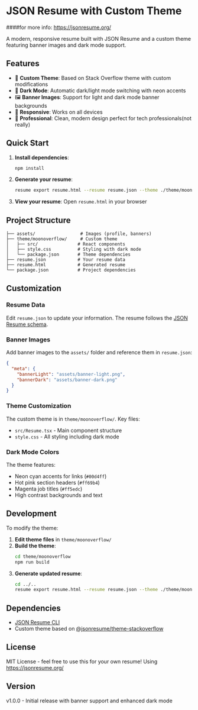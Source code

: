 # JSON Resume with Custom Theme

####for more info: https://jsonresume.org/

A modern, responsive resume built with JSON Resume and a custom theme featuring banner images and dark mode support.

## Features

- 🎨 **Custom Theme**: Based on Stack Overflow theme with custom modifications
- 🌙 **Dark Mode**: Automatic dark/light mode switching with neon accents
- 🖼️ **Banner Images**: Support for light and dark mode banner backgrounds
- 📱 **Responsive**: Works on all devices
- 🎯 **Professional**: Clean, modern design perfect for tech professionals(not really)

## Quick Start

1. **Install dependencies**:
   ```bash
   npm install
   ```

2. **Generate your resume**:
   ```bash
   resume export resume.html --resume resume.json --theme ./theme/moonoverflow
   ```

3. **View your resume**:
   Open `resume.html` in your browser

## Project Structure

```
├── assets/                 # Images (profile, banners)
├── theme/moonoverflow/     # Custom theme
│   ├── src/               # React components
│   ├── style.css          # Styling with dark mode
│   └── package.json       # Theme dependencies
├── resume.json            # Your resume data
├── resume.html            # Generated resume
└── package.json           # Project dependencies
```

## Customization

### Resume Data
Edit `resume.json` to update your information. The resume follows the [JSON Resume schema](https://jsonresume.org/schema/).

### Banner Images
Add banner images to the `assets/` folder and reference them in `resume.json`:
```json
{
  "meta": {
    "bannerLight": "assets/banner-light.png",
    "bannerDark": "assets/banner-dark.png"
  }
}
```

### Theme Customization
The custom theme is in `theme/moonoverflow/`. Key files:
- `src/Resume.tsx` - Main component structure
- `style.css` - All styling including dark mode

### Dark Mode Colors
The theme features:
- Neon cyan accents for links (`#00d4ff`)
- Hot pink section headers (`#ff69b4`)
- Magenta job titles (`#ff5edc`)
- High contrast backgrounds and text

## Development

To modify the theme:

1. **Edit theme files** in `theme/moonoverflow/`
2. **Build the theme**:
   ```bash
   cd theme/moonoverflow
   npm run build
   ```
3. **Generate updated resume**:
   ```bash
   cd ../..
   resume export resume.html --resume resume.json --theme ./theme/moonoverflow
   ```

## Dependencies

- [JSON Resume CLI](https://github.com/jsonresume/resume-cli)
- Custom theme based on [@jsonresume/theme-stackoverflow](https://github.com/francescoes/jsonresume-theme-stackoverflow)

## License

MIT License - feel free to use this for your own resume!
Using https://jsonresume.org/

## Version

v1.0.0 - Initial release with banner support and enhanced dark mode
